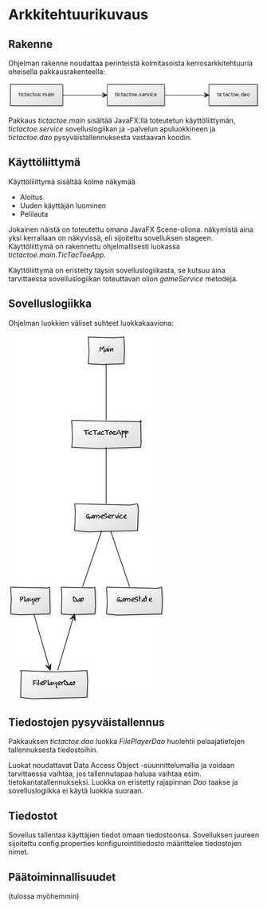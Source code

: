 # Arkkitehtuurikuvaus

## Rakenne

Ohjelman rakenne noudattaa perinteistä kolmitasoista kerrosarkkitehtuuria oheisella pakkausrakenteella:

![Koodin pakkausrakenne](./assets/tictactoe_packages.png)

Pakkaus *tictactoe.main* sisältää JavaFX:llä toteutetun käyttöliittymän, *tictactoe.service* sovelluslogiikan ja -palvelun apuluokkineen ja *tictactoe.dao* pysyväistallennuksesta vastaavan koodin.

## Käyttöliittymä

Käyttöliiittymä sisältää kolme näkymää

* Aloitus
* Uuden käyttäjän luominen
* Pelilauta

Jokainen näistä on toteutettu omana JavaFX Scene-oliona. näkymistä aina yksi kerrallaan on näkyvissä, eli sijoitettu sovelluksen stageen. Käyttöliittymä on rakennettu ohjelmallisesti luokassa *tictactoe.main.TicTacToeApp*.

Käyttöliittymä on eristetty täysin sovelluslogiikasta, se kutsuu aina tarvittaessa sovelluslogiikan toteuttavan olion *gameService* metodeja.

## Sovelluslogiikka

Ohjelman luokkien väliset suhteet luokkakaaviona:

![Luokkakaaviona](./assets/tictactoe.png)


## Tiedostojen pysyväistallennus

Pakkauksen *tictactoe.dao* luokka *FilePlayerDao* huolehtii pelaajatietojen tallennuksesta tiedostoihin.

Luokat noudattavat Data Access Object -suunnittelumallia ja voidaan tarvittaessa vaihtaa, jos tallennutapaa haluaa vaihtaa esim. tietokantatallennukseksi. Luokka on eristetty rajapinnan *Dao* taakse ja sovelluslogiikka ei käytä luokkia suoraan.


## Tiedostot

Sovellus tallentaa käyttäjien tiedot omaan tiedostoonsa. Sovelluksen juureen sijoitettu config.properties konfigurointitiedosto määrittelee tiedostojen nimet.


## Päätoiminnallisuudet

(tulossa myöhemmin)